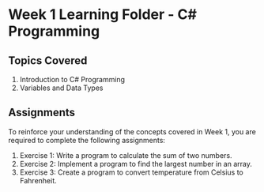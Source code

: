 # Week 1 Learning Folder - C# Programming

## Topics Covered

1. Introduction to C# Programming
2. Variables and Data Types

## Assignments

To reinforce your understanding of the concepts covered in Week 1, you are required to complete the following assignments:

1. Exercise 1: Write a program to calculate the sum of two numbers.
2. Exercise 2: Implement a program to find the largest number in an array.
3. Exercise 3: Create a program to convert temperature from Celsius to Fahrenheit.
